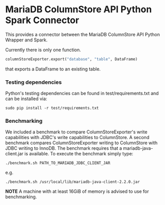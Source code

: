 # MariaDB ColumnStore API Python Spark Connector
This provides a connector between the MariaDB ColumnStore API Python Wrapper and Spark.

Currently there is only one function.
```python
columnStoreExporter.export("database", "table", DataFrame)
```
that exports a DataFrame to an existing table.

### Testing dependencies
Python's testing dependencies can be found in test/requirements.txt and can be installed via:
```shell
sudo pip install -r test/requirements.txt
```

### Benchmarking
We included a benchmark to compare ColumnStoreExporter's write capabilities with JDBC's write capabilities to ColumnStore. A second benchmark compares ColumnStoreExporter writing to ColumnStore with JDBC writing to InnoDB. The benchmark requires that a mariadb-java-client.jar is available. To execute the benchmark simply type:
```shell
./benchmark.sh PATH_TO_MARIADB_JDBC_CLIENT_JAR
```
e.g.
```shell
./benchmark.sh /usr/local/lib/mariadb-java-client-2.2.0.jar
```
**NOTE** A machine with at least 16GiB of memory is advised to use for benchmarking.

